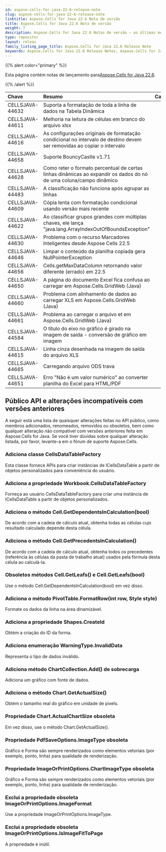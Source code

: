```yaml
---
id: aspose-cells-for-java-22-6-release-note
slug: aspose-cells-for-java-22-6-release-note
linktitle: Aspose.Cells for Java 22.6 Nota de versão
title: Aspose.Cells for Java 22.6 Nota de versão
weight: 7
description: Aspose.Cells for Java 22.6 Notas de versão – as últimas melhorias, novos recursos e correções
type: repositor
layout: releas
family_listing_page_title: Aspose.Cells for Java 22.6 Release Note
keywords: Aspose.Cells for Java 22.6 Release Notes, Aspose.Cells for Java 22.6 updates and fixe
---
```

{{% alert color="primary" %}}

 Esta página contém notas de lançamento para[Aspose.Cells for Java 22.6](https://releases.aspose.com/cells/java/new-releases/aspose.cells-for-java-22.6/).

{{% /alert %}}

|**Chave**|**Resumo**|**Categoria**|
| :- | :- | :- |
|CELLSJAVA-44632|Suporta a formatação de toda a linha de dados na Tabela Dinâmica|
|CELLSJAVA-44611|Melhoria na leitura de células em branco do arquivo xlsx|
|CELLSJAVA-44616|As configurações originais de formatação condicional no intervalo de destino devem ser removidas ao copiar o intervalo|
|CELLSJAVA-44658|Suporte BouncyCastle v1.71|
|CELLSJAVA-44628|Como reter o formato percentual de certas linhas dinâmicas ao expandir os dados do nó de uma coluna/campo dinâmico|
|CELLSJAVA-44483|A classificação não funciona após agrupar as linhas|
|CELLSJAVA-44609|Cópia lenta com formatação condicional usando versão mais recente|
|CELLSJAVA-44622|Ao classificar grupos grandes com múltiplas chaves, ele lança "java.lang.ArrayIndexOutOfBoundsException"|
|CELLSJAVA-44630|Problema com o recurso Marcadores Inteligentes desde Aspose Cells 22.5|
|CELLSJAVA-44646|Limpar o conteúdo da planilha copiada gera NullPointerException|
|CELLSJAVA-44656|Cells.getMaxDataColumn retornando valor diferente (errado) em 22.5|
|CELLSJAVA-44650|A página do documento Excel fica confusa ao carregar em Aspose.Cells.GridWeb (Java)|
|CELLSJAVA-44660|Problema com alinhamento de dados ao carregar XLS em Aspose.Cells.GridWeb (Java)|
|CELLSJAVA-44661|Problema ao carregar o arquivo et em Aspose.Cells.GridWeb (Java)|
|CELLSJAVA-44584|O título do eixo no gráfico é girado na imagem de saída - conversão de gráfico em imagem|
|CELLSJAVA-44615|Linha cinza desenhada na imagem de saída do arquivo XLS|
|CELLSJAVA-44665|Carregando arquivo ODS trava|
|CELLSJAVA-44651|Erro "Não é um valor numérico" ao converter planilha do Excel para HTML/PDF|

##  **Público API e alterações incompatíveis com versões anteriores**

A seguir está uma lista de quaisquer alterações feitas no API público, como membros adicionados, renomeados, removidos ou obsoletos, bem como qualquer alteração não compatível com versões anteriores feita em Aspose.Cells for Java. Se você tiver dúvidas sobre qualquer alteração listada, por favor, levante-a em o fórum de suporte Aspose.Cells.

###  **Adiciona classe CellsDataTableFactory**

Esta classe fornece APIs para criar instâncias de ICellsDataTable a partir de objetos personalizados para conveniência do usuário.

###  **Adiciona a propriedade Workbook.CellsDataTableFactory**

Forneça ao usuário CellsDataTableFactory para criar uma instância de ICellsDataTable a partir de objetos personalizados.

###  **Adiciona o método Cell.GetDependentsInCalculation(bool)**

De acordo com a cadeia de cálculo atual, obtenha todas as células cujo resultado calculado depende desta célula.

###  **Adiciona o método Cell.GetPrecedentsInCalculation()**

De acordo com a cadeia de cálculo atual, obtenha todos os precedentes (referência às células da pasta de trabalho atual) usados pela fórmula desta célula ao calculá-la.

###  **Obsoletos métodos Cell.GetLeafs() e Cell.GetLeafs(bool)**

Use o método Cell.GetDependentsInCalculation(bool) em vez disso.

###  **Adiciona o método PivotTable.FormatRow(int row, Style style)**

Formate os dados da linha na área dinamizável.

###  **Adiciona a propriedade Shapes.CreateId**

Obtém a criação do ID da forma.

###  **Adiciona enumeração WarningType.InvalidData**

Representa o tipo de dados inválido.

###  **Adiciona método ChartCollection.Add() de sobrecarga**

Adiciona um gráfico com fonte de dados.

###  **Adiciona o método Chart.GetActualSize()**

Obtém o tamanho real do gráfico em unidade de pixels.

###  **Propriedade Chart.ActualChartSize obsoleta**

Em vez disso, use o método Chart.GetActualSize().

###  **Propriedade PdfSaveOptions.ImageType obsoleta**

Gráfico e Forma são sempre renderizados como elementos vetoriais (por exemplo, ponto, linha) para qualidade de renderização.

###  **Propriedade ImageOrPrintOptions.ChartImageType obsoleta**

Gráfico e Forma são sempre renderizados como elementos vetoriais (por exemplo, ponto, linha) para qualidade de renderização.

###  **Exclui a propriedade obsoleta ImageOrPrintOptions.ImageFormat**

Use a propriedade ImageOrPrintOptions.ImageType.

###  **Exclui a propriedade obsoleta ImageOrPrintOptions.IsImageFitToPage**

A propriedade é inútil.